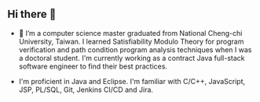 ## Hi there 👋

- 🔭 I’m a computer science master graduated from National Cheng-chi University, Taiwan. I learned Satisfiability Modulo Theory for program verification and path condition program analysis techniques when I was a doctoral student. I'm currently working as a contract Java full-stack software engineer to find their best practices.

- I'm proficient in Java and Eclipse. I'm familiar with C/C++, JavaScript, JSP, PL/SQL, Git, Jenkins CI/CD and Jira.

<!--
**chenyikao/chenyikao** is a ✨ _special_ ✨ repository because its `README.md` (this file) appears on your GitHub profile.

Skills:
Front-end
JSP/Javascript/JQuery/Bootstrap/CSS/HTML
Back-end
Java/Spring MVC/iBatis/MyBatis/PL/SQL
Coding Environment
Eclipse (with Eclipse plug-in development experience)/Maven/Spring-Tool-Suite
Coding Quality Assurance
SonarLint/Fortify
Version Control
Git/GitLab/Sourcetree/Maven/Nexus
Team Collaboration
Jira/Trello/ClickUp
Program Verification
Microsoft Z3/SMT/Coq
Semantic Web
WordNet/Protege/SWRL/RDF/OWL
Formal Languages
Parser/Compiler/XML/XML Schema/XSLT/DTD
System Modeling
UML/OCL/MDA
Others
C/C++/OpenMP/Linux

Professional experience: Describe where you've worked before and what sort of professional skills you've built. These can even be non-technical skills, such as communication and empathy.

Some of your best projects: Describe some projects you're proud of. You'll also pin these repositories later, but your README gives you a chance to provide more commentary.

Achievements or awards: Show off any of your achievements, including certifications or awards you've received for your work.

Here are some ideas to get you started:

- 🔭 I’m currently working on ...
- 🌱 I’m currently learning ...
- 👯 I’m looking to collaborate on ...
- 🤔 I’m looking for help with ...
- 💬 Ask me about ...
- 📫 How to reach me: ...
- 😄 Pronouns: ...
- ⚡ Fun fact: ...
-->
